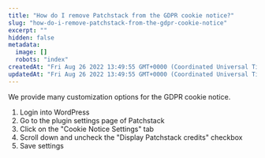 ```yaml
---
title: "How do I remove Patchstack from the GDPR cookie notice?"
slug: "how-do-i-remove-patchstack-from-the-gdpr-cookie-notice"
excerpt: ""
hidden: false
metadata: 
  image: []
  robots: "index"
createdAt: "Fri Aug 26 2022 13:49:55 GMT+0000 (Coordinated Universal Time)"
updatedAt: "Fri Aug 26 2022 13:49:55 GMT+0000 (Coordinated Universal Time)"
---
```

We provide many customization options for the GDPR cookie notice.

<ol><li>Login into WordPress</li>
<li>Go to the plugin settings page of Patchstack</li>
<li>Click on the "Cookie Notice Settings" tab</li>
<li>Scroll down and uncheck the "Display Patchstack credits" checkbox</li>
<li>Save settings</li>
</ol>
